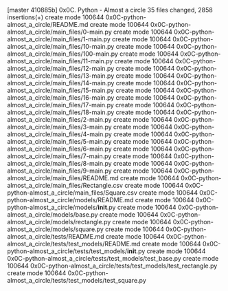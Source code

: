 [master 410885b] 0x0C. Python - Almost a circle
 35 files changed, 2858 insertions(+)
 create mode 100644 0x0C-python-almost_a_circle/README.md
 create mode 100644 0x0C-python-almost_a_circle/main_files/0-main.py
 create mode 100644 0x0C-python-almost_a_circle/main_files/1-main.py
 create mode 100644 0x0C-python-almost_a_circle/main_files/10-main.py
 create mode 100644 0x0C-python-almost_a_circle/main_files/100-main.py
 create mode 100644 0x0C-python-almost_a_circle/main_files/11-main.py
 create mode 100644 0x0C-python-almost_a_circle/main_files/12-main.py
 create mode 100644 0x0C-python-almost_a_circle/main_files/13-main.py
 create mode 100644 0x0C-python-almost_a_circle/main_files/14-main.py
 create mode 100644 0x0C-python-almost_a_circle/main_files/15-main.py
 create mode 100644 0x0C-python-almost_a_circle/main_files/16-main.py
 create mode 100644 0x0C-python-almost_a_circle/main_files/17-main.py
 create mode 100644 0x0C-python-almost_a_circle/main_files/18-main.py
 create mode 100644 0x0C-python-almost_a_circle/main_files/2-main.py
 create mode 100644 0x0C-python-almost_a_circle/main_files/3-main.py
 create mode 100644 0x0C-python-almost_a_circle/main_files/4-main.py
 create mode 100644 0x0C-python-almost_a_circle/main_files/5-main.py
 create mode 100644 0x0C-python-almost_a_circle/main_files/6-main.py
 create mode 100644 0x0C-python-almost_a_circle/main_files/7-main.py
 create mode 100644 0x0C-python-almost_a_circle/main_files/8-main.py
 create mode 100644 0x0C-python-almost_a_circle/main_files/9-main.py
 create mode 100644 0x0C-python-almost_a_circle/main_files/README.md
 create mode 100644 0x0C-python-almost_a_circle/main_files/Rectangle.csv
 create mode 100644 0x0C-python-almost_a_circle/main_files/Square.csv
 create mode 100644 0x0C-python-almost_a_circle/models/README.md
 create mode 100644 0x0C-python-almost_a_circle/models/__init__.py
 create mode 100644 0x0C-python-almost_a_circle/models/base.py
 create mode 100644 0x0C-python-almost_a_circle/models/rectangle.py
 create mode 100644 0x0C-python-almost_a_circle/models/square.py
 create mode 100644 0x0C-python-almost_a_circle/tests/README.md
 create mode 100644 0x0C-python-almost_a_circle/tests/test_models/README.md
 create mode 100644 0x0C-python-almost_a_circle/tests/test_models/__init__.py
 create mode 100644 0x0C-python-almost_a_circle/tests/test_models/test_base.py
 create mode 100644 0x0C-python-almost_a_circle/tests/test_models/test_rectangle.py
 create mode 100644 0x0C-python-almost_a_circle/tests/test_models/test_square.py
